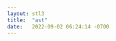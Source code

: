 ```yaml
---
layout: stl3
title:  "ast"
date:   2022-09-02 06:24:14 -0700
---
```


<script src="https://embed.github.com/view/3d/Humanconsumerr/xkivy.github.io/main/xiaoluoboding-2021.stl"></script>

<script src="https://embed.github.com/view/3d/Humanconsumerr/xkivy.github.io/main/faceguard_of_kabr_male_helmet_legendary_2147998056.stl"></script>